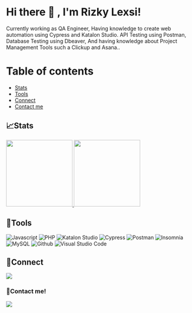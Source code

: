 <!--
**Rizkylexsi12/Rizkylexsi12** is a ✨ _special_ ✨ repository because its `README.md` (this file) appears on your GitHub profile.

Here are some ideas to get you started:

- 🔭 I’m currently working on ...
- 🌱 I’m currently learning ...
- 👯 I’m looking to collaborate on ...
- 🤔 I’m looking for help with ...
- 💬 Ask me about ...
- 📫 How to reach me: ...
- 😄 Pronouns: ...
- ⚡ Fun fact: ...
-->
# Hi there 👋 , I'm Rizky Lexsi!
Currently working as QA Engineer, Having knowledge to create web automation using Cypress and Katalon Studio. API Testing using Postman, Database Testing using Dbeaver, And having knowledge about Project Management Tools such a Clickup and Asana..

# Table of contents
<!--ts-->
   * [Stats](#stats)
   * [Tools](#tools)
   * [Connect](#connect)
   * [Contact me](#contact-me)
<!--te-->
 

## 📈Stats
<p align="left">
<a href="https://github.com/Rizkylexsi12">
  <img height="180em" src="https://github-readme-stats-eight-theta.vercel.app/api?username=Rizkylexsi12&show_icons=true&theme=algolia&include_all_commits=true&count_private=true"/>
  <img height="180em" src="https://github-readme-stats-eight-theta.vercel.app/api/top-langs/?username=Rizkylexsi12&layout=compact&langs_count=8&theme=algolia"/>
</a>
</p>

## 🔨Tools
![Javascript](https://img.shields.io/badge/-javascript-181717?style=for-the-badge&logo=javascript)
![PHP](https://img.shields.io/badge/-php-181717?style=for-the-badge&logo=php)
![Katalon Studio](https://img.shields.io/badge/-katalon_studio-181717?style=for-the-badge&logo=katalon)
![Cypress](https://img.shields.io/badge/-cypress-181717?style=for-the-badge&logo=cypress)
![Postman](https://img.shields.io/badge/-postman-181717?style=for-the-badge&logo=postman)
![Insomnia](https://img.shields.io/badge/-insomnia-181717?style=for-the-badge&logo=insomnia)
![MySQL](https://img.shields.io/badge/-mysql-181717?style=for-the-badge&logo=mysql)
![Github](https://img.shields.io/badge/GitHub-181717?style=for-the-badge&logo=github&logoColor=white)
![Visual Studio Code](https://img.shields.io/badge/Visual_Studio_Code-0078d7.svg?style=for-the-badge&logo=visual-studio-code&logoColor=white)
</details>

## 🔗Connect
<p>
    <a href="https://www.linkedin.com/in/rizky-febdriasyah-lexsi" target="blank"><img src="https://img.shields.io/badge/-linkedin-181717?style=for-the-badge&logo=linkedin"/></a>
</p>


### 📝Contact me!
<p>
    <a href="mailto: rizkylexsi@gmail.com" target="blank"><img src="https://img.shields.io/badge/-gmail-181717?style=for-the-badge&logo=gmail" /></a>
</p>
